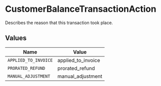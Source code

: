 # CustomerBalanceTransactionAction

Describes the reason that this transaction took place.


## Values

| Name                 | Value                |
| -------------------- | -------------------- |
| `APPLIED_TO_INVOICE` | applied_to_invoice   |
| `PRORATED_REFUND`    | prorated_refund      |
| `MANUAL_ADJUSTMENT`  | manual_adjustment    |